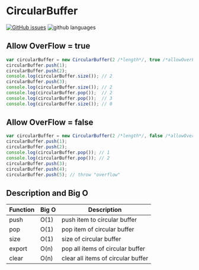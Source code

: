 # CircularBuffer

[![GitHub issues](https://img.shields.io/github/issues/Magnithor/CircularBuffer)](https://github.com/Magnithor/CircularBuffer/issues)
![github languages](https://img.shields.io/github/languages/top/grant-zietsman/validate-typescript.png)


## Allow OverFlow = true
```javascript
var circularBuffer = new CircularBuffer(2 /*length*/, true /*allowOverFlow*/);
circularBuffer.push(1);
circularBuffer.push(2);
console.log(circularBuffer.size()); // 2
circularBuffer.push(3);
console.log(circularBuffer.size()); // 2
console.log(circularBuffer.pop());  // 2
console.log(circularBuffer.pop());  // 3
console.log(circularBuffer.size()); // 0
```

## Allow OverFlow = false
```javascript
var circularBuffer = new CircularBuffer(2 /*length*/, false /*allowOverFlow*/);
circularBuffer.push(1);
circularBuffer.push(2);
console.log(circularBuffer.pop()); // 1
console.log(circularBuffer.pop()); // 2
circularBuffer.push(3);
circularBuffer.push(4);
circularBuffer.push(5); // throw "overflow"
```

## Description and Big O 

Function | Big O | Description
---------|-------|------------
push | O(1)| push item to circular buffer
pop | O(1) | pop item of circular buffer
size | O(1) | size of circular buffer
export | O(n) | pop all items of circular buffer
clear | O(n) | clear all items of circular buffer
